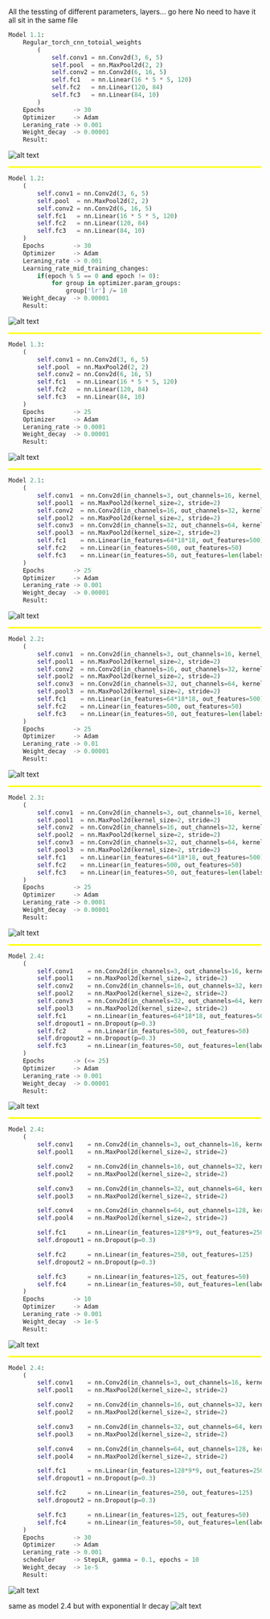 All the tessting of different parameters, layers... go here 
    No need to have it all sit in the same file

```python
Model 1.1: 
    Regular_torch_cnn_totoial_weights
        (
            self.conv1 = nn.Conv2d(3, 6, 5)
            self.pool  = nn.MaxPool2d(2, 2)
            self.conv2 = nn.Conv2d(6, 16, 5)
            self.fc1   = nn.Linear(16 * 5 * 5, 120)
            self.fc2   = nn.Linear(120, 84)
            self.fc3   = nn.Linear(84, 10)
        )
    Epochs        -> 30
    Optimizer     -> Adam
    Leraning_rate -> 0.001
    Weight_decay  -> 0.00001
    Result: 
```
![alt text](/assets/images/model_1-1_graphs.png)

<hr style="width: 100%; height: 3px; background-color: yellow;">

```python
Model 1.2: 
    (
        self.conv1 = nn.Conv2d(3, 6, 5)
        self.pool  = nn.MaxPool2d(2, 2)
        self.conv2 = nn.Conv2d(6, 16, 5)
        self.fc1   = nn.Linear(16 * 5 * 5, 120)
        self.fc2   = nn.Linear(120, 84)
        self.fc3   = nn.Linear(84, 10)
    )
    Epochs        -> 30
    Optimizer     -> Adam
    Leraning_rate -> 0.001
    Learning_rate_mid_training_changes:
        if(epoch % 5 == 0 and epoch != 0):
            for group in optimizer.param_groups:
                group['lr'] /= 10
    Weight_decay  -> 0.00001
    Result: 
```
![alt text](/assets/images/model_1-2_graphs.png)

<hr style="width: 100%; height: 3px; background-color: yellow;">

```python
Model 1.3: 
    (
        self.conv1 = nn.Conv2d(3, 6, 5)
        self.pool  = nn.MaxPool2d(2, 2)
        self.conv2 = nn.Conv2d(6, 16, 5)
        self.fc1   = nn.Linear(16 * 5 * 5, 120)
        self.fc2   = nn.Linear(120, 84)
        self.fc3   = nn.Linear(84, 10)
    )
    Epochs        -> 25
    Optimizer     -> Adam
    Leraning_rate -> 0.0001
    Weight_decay  -> 0.00001
    Result: 
```
![alt text](/assets/images/model_1-3_graphs.png)

<hr style="width: 100%; height: 3px; background-color: yellow;">

```python
Model 2.1: 
    (
        self.conv1  = nn.Conv2d(in_channels=3, out_channels=16, kernel_size=3, padding=1)
        self.pool1  = nn.MaxPool2d(kernel_size=2, stride=2)
        self.conv2  = nn.Conv2d(in_channels=16, out_channels=32, kernel_size=3, padding=1)
        self.pool2  = nn.MaxPool2d(kernel_size=2, stride=2)
        self.conv3  = nn.Conv2d(in_channels=32, out_channels=64, kernel_size=3, padding=1)
        self.pool3  = nn.MaxPool2d(kernel_size=2, stride=2)
        self.fc1    = nn.Linear(in_features=64*18*18, out_features=500)
        self.fc2    = nn.Linear(in_features=500, out_features=50)
        self.fc3    = nn.Linear(in_features=50, out_features=len(labels_numbers_to_strings))
    )
    Epochs        -> 25
    Optimizer     -> Adam
    Leraning_rate -> 0.001
    Weight_decay  -> 0.00001
    Result: 
```
![alt text](/assets/images/model_2-1_graphs.png)

<hr style="width: 100%; height: 3px; background-color: yellow;">

```python
Model 2.2: 
    (
        self.conv1  = nn.Conv2d(in_channels=3, out_channels=16, kernel_size=3, padding=1)
        self.pool1  = nn.MaxPool2d(kernel_size=2, stride=2)
        self.conv2  = nn.Conv2d(in_channels=16, out_channels=32, kernel_size=3, padding=1)
        self.pool2  = nn.MaxPool2d(kernel_size=2, stride=2)
        self.conv3  = nn.Conv2d(in_channels=32, out_channels=64, kernel_size=3, padding=1)
        self.pool3  = nn.MaxPool2d(kernel_size=2, stride=2)
        self.fc1    = nn.Linear(in_features=64*18*18, out_features=500)
        self.fc2    = nn.Linear(in_features=500, out_features=50)
        self.fc3    = nn.Linear(in_features=50, out_features=len(labels_numbers_to_strings))
    )
    Epochs        -> 25
    Optimizer     -> Adam
    Leraning_rate -> 0.01
    Weight_decay  -> 0.00001
    Result: 
```
![alt text](/assets/images/model_2-2_graphs.png)
        
<hr style="width: 100%; height: 3px; background-color: yellow;">

```python
Model 2.3: 
    (
        self.conv1  = nn.Conv2d(in_channels=3, out_channels=16, kernel_size=3, padding=1)
        self.pool1  = nn.MaxPool2d(kernel_size=2, stride=2)
        self.conv2  = nn.Conv2d(in_channels=16, out_channels=32, kernel_size=3, padding=1)
        self.pool2  = nn.MaxPool2d(kernel_size=2, stride=2)
        self.conv3  = nn.Conv2d(in_channels=32, out_channels=64, kernel_size=3, padding=1)
        self.pool3  = nn.MaxPool2d(kernel_size=2, stride=2)
        self.fc1    = nn.Linear(in_features=64*18*18, out_features=500)
        self.fc2    = nn.Linear(in_features=500, out_features=50)
        self.fc3    = nn.Linear(in_features=50, out_features=len(labels_numbers_to_strings))
    )
    Epochs        -> 25
    Optimizer     -> Adam
    Leraning_rate -> 0.0001
    Weight_decay  -> 0.00001
    Result: 
```
![alt text](/assets/images/model_2-3_graphs.png)

<hr style="width: 100%; height: 3px; background-color: yellow;">

```python
Model 2.4: 
    (
        self.conv1    = nn.Conv2d(in_channels=3, out_channels=16, kernel_size=3, padding=1)
        self.pool1    = nn.MaxPool2d(kernel_size=2, stride=2)
        self.conv2    = nn.Conv2d(in_channels=16, out_channels=32, kernel_size=3, padding=1)
        self.pool2    = nn.MaxPool2d(kernel_size=2, stride=2)
        self.conv3    = nn.Conv2d(in_channels=32, out_channels=64, kernel_size=3, padding=1)
        self.pool3    = nn.MaxPool2d(kernel_size=2, stride=2)
        self.fc1      = nn.Linear(in_features=64*18*18, out_features=500)
        self.dropout1 = nn.Dropout(p=0.3)
        self.fc2      = nn.Linear(in_features=500, out_features=50)
        self.dropout2 = nn.Dropout(p=0.3)
        self.fc3      = nn.Linear(in_features=50, out_features=len(labels_numbers_to_strings))
    )
    Epochs        -> (<= 25)
    Optimizer     -> Adam
    Leraning_rate -> 0.001
    Weight_decay  -> 0.00001
    Result: 
```
![alt text](/assets/images/model_2-4_graphs.png)

<hr style="width: 100%; height: 3px; background-color: yellow;">

```python
Model 2.4: 
    (
        self.conv1    = nn.Conv2d(in_channels=3, out_channels=16, kernel_size=3, padding=1)
        self.pool1    = nn.MaxPool2d(kernel_size=2, stride=2)

        self.conv2    = nn.Conv2d(in_channels=16, out_channels=32, kernel_size=3, padding=1)
        self.pool2    = nn.MaxPool2d(kernel_size=2, stride=2)

        self.conv3    = nn.Conv2d(in_channels=32, out_channels=64, kernel_size=3, padding=1)
        self.pool3    = nn.MaxPool2d(kernel_size=2, stride=2)

        self.conv4    = nn.Conv2d(in_channels=64, out_channels=128, kernel_size=3, padding=1)
        self.pool4    = nn.MaxPool2d(kernel_size=2, stride=2)

        self.fc1      = nn.Linear(in_features=128*9*9, out_features=250)
        self.dropout1 = nn.Dropout(p=0.3)

        self.fc2      = nn.Linear(in_features=250, out_features=125)
        self.dropout2 = nn.Dropout(p=0.3)

        self.fc3      = nn.Linear(in_features=125, out_features=50)
        self.fc4      = nn.Linear(in_features=50, out_features=len(labels_numbers_to_strings))
    )
    Epochs        -> 10
    Optimizer     -> Adam
    Leraning_rate -> 0.001
    Weight_decay  -> 1e-5
    Result: 
```
![alt text](/assets/images/model_3-1_graphs.png)

<hr style="width: 100%; height: 3px; background-color: yellow;">

```python
Model 2.4: 
    (
        self.conv1    = nn.Conv2d(in_channels=3, out_channels=16, kernel_size=3, padding=1)
        self.pool1    = nn.MaxPool2d(kernel_size=2, stride=2)

        self.conv2    = nn.Conv2d(in_channels=16, out_channels=32, kernel_size=3, padding=1)
        self.pool2    = nn.MaxPool2d(kernel_size=2, stride=2)

        self.conv3    = nn.Conv2d(in_channels=32, out_channels=64, kernel_size=3, padding=1)
        self.pool3    = nn.MaxPool2d(kernel_size=2, stride=2)

        self.conv4    = nn.Conv2d(in_channels=64, out_channels=128, kernel_size=3, padding=1)
        self.pool4    = nn.MaxPool2d(kernel_size=2, stride=2)

        self.fc1      = nn.Linear(in_features=128*9*9, out_features=250)
        self.dropout1 = nn.Dropout(p=0.3)

        self.fc2      = nn.Linear(in_features=250, out_features=125)
        self.dropout2 = nn.Dropout(p=0.3)

        self.fc3      = nn.Linear(in_features=125, out_features=50)
        self.fc4      = nn.Linear(in_features=50, out_features=len(labels_numbers_to_strings))
    )
    Epochs        -> 30
    Optimizer     -> Adam
    Leraning_rate -> 0.001
    scheduler     -> StepLR, gamma = 0.1, epochs = 10
    Weight_decay  -> 1e-5
    Result: 
```

![alt text](/assets/images/model_3-2_graphs.png)









same as model 2.4 but with exponential lr decay
![alt text](image.png)